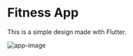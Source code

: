 # Fitness App
This is a simple design made with Flutter.

![app-image](https://github.com/user-attachments/assets/d6f4797d-cd51-47e6-a896-1688adcce9d7)
